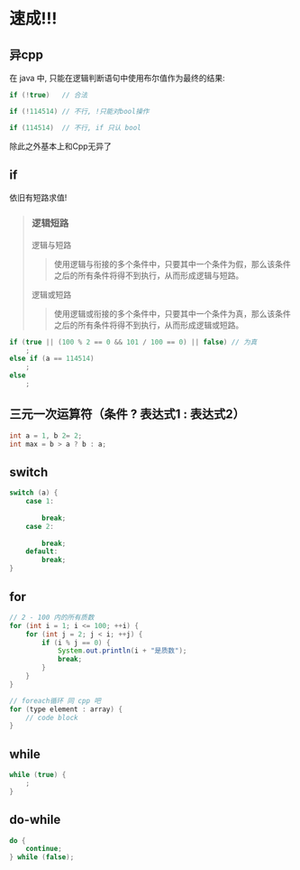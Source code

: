 # 速成!!!
## 异cpp
在 java 中, 只能在逻辑判断语句中使用布尔值作为最终的结果:

```java
if (!true)   // 合法

if (!114514) // 不行, !只能对bool操作

if (114514)  // 不行, if 只认 bool
```

除此之外基本上和Cpp无异了

## if

依旧有短路求值!

> ### 逻辑短路
>
> 逻辑与短路
>
> > 使用逻辑与衔接的多个条件中，只要其中一个条件为假，那么该条件之后的所有条件将得不到执行，从而形成逻辑与短路。
>
> 逻辑或短路
> 
> > 使用逻辑或衔接的多个条件中，只要其中一个条件为真，那么该条件之后的所有条件将得不到执行，从而形成逻辑或短路。


```java
if (true || (100 % 2 == 0 && 101 / 100 == 0) || false) // 为真
    ;
else if (a == 114514)
    ;
else
    ;
```

## 三元一次运算符（条件 ? 表达式1 : 表达式2）

```java
int a = 1, b 2= 2;
int max = b > a ? b : a;
```


## switch

```java
switch (a) {
    case 1:
        
        break;
    case 2:
        
        break;
    default:
        break;
}
```

## for

```java
// 2 - 100 内的所有质数
for (int i = 1; i <= 100; ++i) {
    for (int j = 2; j < i; ++j) {
        if (i % j == 0) {
            System.out.println(i + "是质数");
            break;
        }
    }
}

// foreach循环 同 cpp 吧
for (type element : array) {
    // code block
}
```

## while

```java
while (true) {
    ;
}
```

## do-while

```java
do {
    continue;  
} while (false);
```
